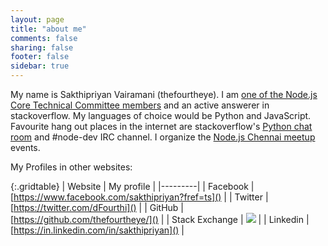 ```yaml
---
layout: page
title: "about me"
comments: false
sharing: false
footer: false
sidebar: true
---
```


My name is Sakthipriyan Vairamani (thefourtheye). I am [one of the Node.js Core Technical Committee members](https://github.com/nodejs/node#ctc-core-technical-committee) and an active answerer in stackoverflow. My languages of choice would be Python and JavaScript. Favourite hang out places in the internet are stackoverflow's [Python chat room](http://chat.stackoverflow.com/rooms/6/python) and #node-dev IRC channel. I organize the [Node.js Chennai meetup](https://www.meetup.com/nodejs-Chennai/) events.

My Profiles in other websites:

{:.gridtable}
| Website | My profile |
|---------|
| Facebook | [https://www.facebook.com/sakthipriyan?fref=ts]() |
| Twitter | [https://twitter.com/dFourthi]() |
| GitHub | [https://github.com/thefourtheye/]() |
| Stack Exchange | [![](http://stackexchange.com/users/flair/1219964.png)](http://stackexchange.com/users/1219964?tab=accounts) |
| Linkedin | [https://in.linkedin.com/in/sakthipriyan]() |
